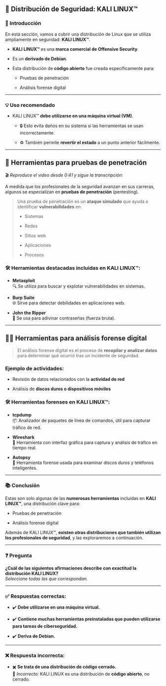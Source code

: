 
## 🔐 **Distribución de Seguridad: KALI LINUX™**

### 📌 Introducción

En esta sección, vamos a cubrir una distribución de Linux que se utiliza ampliamente en seguridad: **KALI LINUX™**.

- **KALI LINUX™** es una **marca comercial de Offensive Security**.
    
- Es un **derivado de Debian**.
    
- Esta distribución de **código abierto** fue creada específicamente para:
    
    - Pruebas de penetración
        
    - Análisis forense digital
        

---

### 💡 Uso recomendado

- KALI LINUX™ **debe utilizarse en una máquina virtual (VM)**.
    
    - 🔒 Esto evita daños en su sistema si las herramientas se usan incorrectamente.
        
    - ♻️ También permite **revertir el estado** a un punto anterior fácilmente.
        

---

## 🧪 Herramientas para pruebas de penetración

🎬 _Reproduce el video desde 0:41 y sigue la transcripción:_

A medida que los profesionales de la seguridad avanzan en sus carreras, algunos se especializan en **pruebas de penetración** (pentesting).

> Una prueba de penetración es un **ataque simulado** que ayuda a identificar **vulnerabilidades** en:
> 
> - Sistemas
>     
> - Redes
>     
> - Sitios web
>     
> - Aplicaciones
>     
> - Procesos
>     

### 🛠️ Herramientas destacadas incluidas en KALI LINUX™:

- **Metasploit**  
    🔍 Se utiliza para buscar y explotar vulnerabilidades en sistemas.
    
- **Burp Suite**  
    🌐 Sirve para detectar debilidades en aplicaciones web.
    
- **John the Ripper**  
    🔑 Se usa para adivinar contraseñas (fuerza bruta).
    

---

## 🕵️‍♂️ Herramientas para análisis forense digital

> El análisis forense digital es el proceso de **recopilar y analizar datos** para determinar qué ocurrió tras un incidente de seguridad.

### Ejemplo de actividades:

- Revisión de datos relacionados con la **actividad de red**
    
- Análisis de **discos duros o dispositivos móviles**
    

### 🛠️ Herramientas forenses en KALI LINUX™:

- **tcpdump**  
    📦 Analizador de paquetes de línea de comandos, útil para capturar tráfico de red.
    
- **Wireshark**  
    🧩 Herramienta con interfaz gráfica para captura y análisis de tráfico en tiempo real.
    
- **Autopsy**  
    🧬 Herramienta forense usada para examinar discos duros y teléfonos inteligentes.
    

---

### 📚 Conclusión

Estas son solo algunas de las **numerosas herramientas** incluidas en **KALI LINUX™**, una distribución clave para:

- Pruebas de penetración
    
- Análisis forense digital
    

Además de KALI LINUX™, **existen otras distribuciones que también utilizan los profesionales de seguridad**, y las exploraremos a continuación.

---

### ❓ **Pregunta**

**¿Cuál de las siguientes afirmaciones describe con exactitud la distribución KALI LINUX?**  
_Seleccione todas las que correspondan._

---

### ✅ **Respuestas correctas:**

- ✔️ **Debe utilizarse en una máquina virtual.**
    
- ✔️ **Contiene muchas herramientas preinstaladas que pueden utilizarse para tareas de ciberseguridad.**
    
- ✔️ **Deriva de Debian.**
    

---

### ❌ **Respuesta incorrecta:**

- ✖️ **Se trata de una distribución de código cerrado.**  
    🔎 _Incorrecto:_ KALI LINUX es una distribución de **código abierto**, no cerrado.
    
